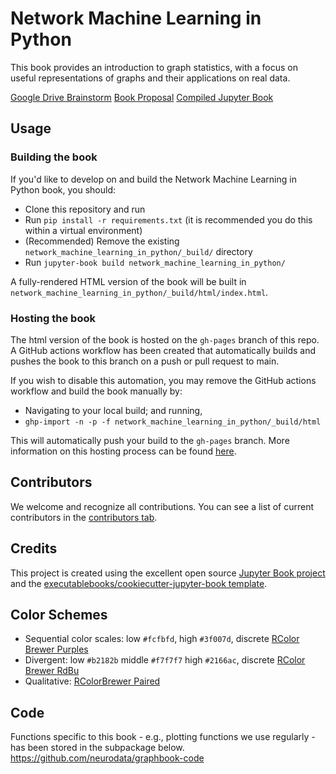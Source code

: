 # Network Machine Learning in Python

This book provides an introduction to graph statistics, with a focus on useful representations of graphs and their applications on real data.

[Google Drive Brainstorm](https://drive.google.com/drive/folders/1mcMQWv0WfydQSdgchhla7XHj2PBPD-b9?usp=sharing)
[Book Proposal](https://docs.google.com/document/d/1VTlNaogB-WPyex9LYVh7PvmED9S8rNqHoTXlTre_ASA/edit?usp=sharing)
[Compiled Jupyter Book](http://docs.neurodata.io/graph-stats-book/)

## Usage

### Building the book

If you'd like to develop on and build the Network Machine Learning in Python book, you should:

- Clone this repository and run
- Run `pip install -r requirements.txt` (it is recommended you do this within a virtual environment)
- (Recommended) Remove the existing `network_machine_learning_in_python/_build/` directory
- Run `jupyter-book build network_machine_learning_in_python/`

A fully-rendered HTML version of the book will be built in `network_machine_learning_in_python/_build/html/index.html`.

### Hosting the book

The html version of the book is hosted on the `gh-pages` branch of this repo. A GitHub actions workflow has been created that automatically builds and pushes the book to this branch on a push or pull request to main.

If you wish to disable this automation, you may remove the GitHub actions workflow and build the book manually by:

- Navigating to your local build; and running,
- `ghp-import -n -p -f network_machine_learning_in_python/_build/html`

This will automatically push your build to the `gh-pages` branch. More information on this hosting process can be found [here](https://jupyterbook.org/publish/gh-pages.html#manually-host-your-book-with-github-pages).

## Contributors

We welcome and recognize all contributions. You can see a list of current contributors in the [contributors tab](https://github.com/jovo/network_machine_learning_in_python/graphs/contributors).

## Credits

This project is created using the excellent open source [Jupyter Book project](https://jupyterbook.org/) and the [executablebooks/cookiecutter-jupyter-book template](https://github.com/executablebooks/cookiecutter-jupyter-book).

## Color Schemes

- Sequential color scales: low `#fcfbfd`, high `#3f007d`, discrete [RColor Brewer Purples](https://colorbrewer2.org/#type=sequential&scheme=Purples&n=8)
- Divergent: low `#b2182b` middle `#f7f7f7` high `#2166ac`, discrete [RColor Brewer RdBu](https://colorbrewer2.org/#type=diverging&scheme=RdBu&n=9)
- Qualitative: [RColorBrewer Paired](https://colorbrewer2.org/#type=qualitative&scheme=Paired&n=12)

## Code
Functions specific to this book - e.g., plotting functions we use regularly - has been stored in the subpackage below.
https://github.com/neurodata/graphbook-code
